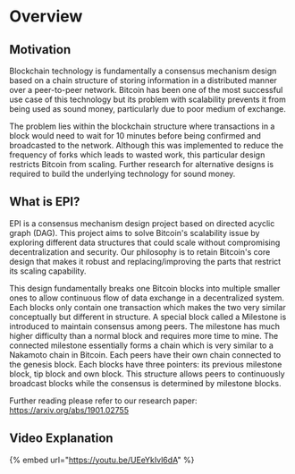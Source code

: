# Overview

## Motivation

Blockchain technology is fundamentally a consensus mechanism design based on a chain structure of storing information in a distributed manner over a peer-to-peer network. Bitcoin has been one of the most successful use case of this technology but its problem with scalability prevents it from being used as sound money, particularly due to poor medium of exchange. 

The problem lies within the blockchain structure where transactions in a block would need to wait for 10 minutes before being confirmed and broadcasted to the network. Although this was implemented to reduce the frequency of forks which leads to wasted work, this particular design restricts Bitcoin from scaling. Further research for alternative designs is required to build the underlying technology for sound money.



## What is EPI?

EPI is a consensus mechanism design project based on directed acyclic graph (DAG). This project aims to solve Bitcoin's scalability issue by exploring different data structures that could scale without compromising decentralization and security. Our philosophy is to retain Bitcoin's core design that makes it robust and replacing/improving the parts that restrict its scaling capability.

This design fundamentally breaks one Bitcoin blocks into multiple smaller ones to allow continuous flow of data exchange in a decentralized system. Each blocks only contain one transaction which makes the two very similar conceptually but different in structure. A special block called a Milestone is introduced to maintain consensus among peers. The milestone has much higher difficulty than a normal block and requires more time to mine. The connected milestone essentially forms a chain which is very similar to a Nakamoto chain in Bitcoin. Each peers have their own chain connected to the genesis block. Each blocks have three pointers: its previous milestone block, tip block and own block. This structure allows peers to continuously broadcast blocks while the consensus is determined by milestone blocks. 

Further reading please refer to our research paper:
https://arxiv.org/abs/1901.02755

## Video Explanation

{% embed url="https://youtu.be/UEeYkIvl6dA" %}



